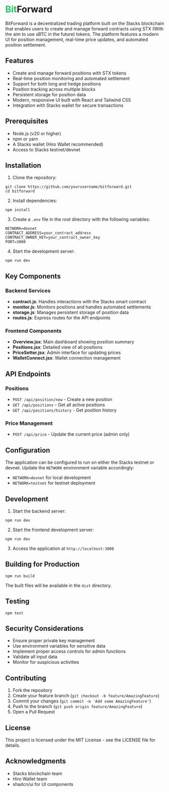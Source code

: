 <h1><span style="color: #22c55e;">Bit</span>Forward</h1>

<p>BitForward is a decentralized trading platform built on the Stacks blockchain that enables users to create and manage forward contracts using STX (With the aim to use sBTC in the future) tokens. The platform features a modern UI for position management, real-time price updates, and automated position settlement.</p>

<h2>Features</h2>

<ul>
  <li>Create and manage forward positions with STX tokens</li>
  <li>Real-time position monitoring and automated settlement</li>
  <li>Support for both long and hedge positions</li>
  <li>Position tracking across multiple blocks</li>
  <li>Persistent storage for position data</li>
  <li>Modern, responsive UI built with React and Tailwind CSS</li>
  <li>Integration with Stacks wallet for secure transactions</li>
</ul>

<h2>Prerequisites</h2>

<ul>
  <li>Node.js (v20 or higher)</li>
  <li>npm or yarn</li>
  <li>A Stacks wallet (Hiro Wallet recommended)</li>
  <li>Access to Stacks testnet/devnet</li>
</ul>

<h2>Installation</h2>

<ol>
  <li>Clone the repository:</li>
</ol>

<pre><code>git clone https://github.com/yourusername/bitforward.git
cd bitforward</code></pre>

<ol start="2">
  <li>Install dependencies:</li>
</ol>

<pre><code>npm install</code></pre>

<ol start="3">
  <li>Create a <code>.env</code> file in the root directory with the following variables:</li>
</ol>

<pre><code>NETWORK=devnet
CONTRACT_ADDRESS=your_contract_address
CONTRACT_OWNER_KEY=your_contract_owner_key
PORT=3000</code></pre>

<ol start="4">
  <li>Start the development server:</li>
</ol>

<pre><code>npm run dev</code></pre>

<h2>Key Components</h2>

<h3>Backend Services</h3>

<ul>
  <li><strong>contract.js</strong>: Handles interactions with the Stacks smart contract</li>
  <li><strong>monitor.js</strong>: Monitors positions and handles automated settlements</li>
  <li><strong>storage.js</strong>: Manages persistent storage of position data</li>
  <li><strong>routes.js</strong>: Express routes for the API endpoints</li>
</ul>

<h3>Frontend Components</h3>

<ul>
  <li><strong>Overview.jsx</strong>: Main dashboard showing position summary</li>
  <li><strong>Positions.jsx</strong>: Detailed view of all positions</li>
  <li><strong>PriceSetter.jsx</strong>: Admin interface for updating prices</li>
  <li><strong>WalletConnect.jsx</strong>: Wallet connection management</li>
</ul>

<h2>API Endpoints</h2>

<h3>Positions</h3>

<ul>
  <li><code>POST /api/position/new</code> - Create a new position</li>
  <li><code>GET /api/positions</code> - Get all active positions</li>
  <li><code>GET /api/positions/history</code> - Get position history</li>
</ul>

<h3>Price Management</h3>

<ul>
  <li><code>POST /api/price</code> - Update the current price (admin only)</li>
</ul>

<h2>Configuration</h2>

<p>The application can be configured to run on either the Stacks testnet or devnet. Update the <code>NETWORK</code> environment variable accordingly:</p>

<ul>
  <li><code>NETWORK=devnet</code> for local development</li>
  <li><code>NETWORK=testnet</code> for testnet deployment</li>
</ul>

<h2>Development</h2>

<ol>
  <li>Start the backend server:</li>
</ol>

<pre><code>npm run dev</code></pre>

<ol start="2">
  <li>Start the frontend development server:</li>
</ol>

<pre><code>npm run dev</code></pre>

<ol start="3">
  <li>Access the application at <code>http://localhost:3000</code></li>
</ol>

<h2>Building for Production</h2>

<pre><code>npm run build</code></pre>

<p>The built files will be available in the <code>dist</code> directory.</p>

<h2>Testing</h2>

<pre><code>npm test</code></pre>

<h2>Security Considerations</h2>

<ul>
  <li>Ensure proper private key management</li>
  <li>Use environment variables for sensitive data</li>
  <li>Implement proper access controls for admin functions</li>
  <li>Validate all input data</li>
  <li>Monitor for suspicious activities</li>
</ul>

<h2>Contributing</h2>

<ol>
  <li>Fork the repository</li>
  <li>Create your feature branch (<code>git checkout -b feature/AmazingFeature</code>)</li>
  <li>Commit your changes (<code>git commit -m 'Add some AmazingFeature'</code>)</li>
  <li>Push to the branch (<code>git push origin feature/AmazingFeature</code>)</li>
  <li>Open a Pull Request</li>
</ol>

<h2>License</h2>

<p>This project is licensed under the MIT License - see the LICENSE file for details.</p>

<h2>Acknowledgments</h2>

<ul>
  <li>Stacks blockchain team</li>
  <li>Hiro Wallet team</li>
  <li>shadcn/ui for UI components</li>
</ul>
